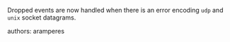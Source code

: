 Dropped events are now handled when there is an error encoding `udp` and `unix` socket datagrams.

authors: aramperes
